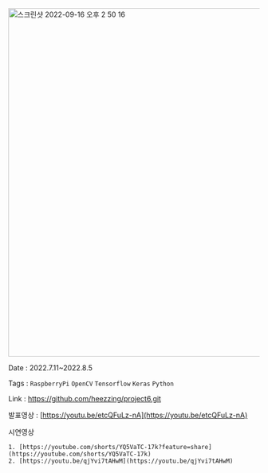 <img width="700" alt="스크린샷 2022-09-16 오후 2 50 16" src="https://user-images.githubusercontent.com/97447841/190565936-59b28b3a-695c-40a2-aa24-f35e01a2cd22.png">

Date : 2022.7.11~2022.8.5

Tags : `RaspberryPi` `OpenCV` `Tensorflow` `Keras` `Python`

Link : https://github.com/heezzing/project6.git

발표영상 : [https://youtu.be/etcQFuLz-nA](https://youtu.be/etcQFuLz-nA)

시연영상 

    1. [https://youtube.com/shorts/YQ5VaTC-17k?feature=share](https://youtube.com/shorts/YQ5VaTC-17k)
    2. [https://youtu.be/qjYvi7tAHwM](https://youtu.be/qjYvi7tAHwM)
